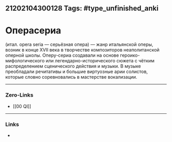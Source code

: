 21202104300128
Tags: #type_unfinished_anki
---
# Операсериа

(итал. ореrа seria — серьёзная опера) — жанр итальянской оперы, возник в конце XVII века в творчестве композиторов неаполитанской оперной школы. Оперу-сериа создавали на основе героико-мифологического или легендарно-исторического сюжета с чётким распределением сценического действия и музыки. В музыке преобладали речитативы и большие виртуозные арии солистов, которые словно соревновались в мастерстве вокализации.

---
### Zero-Links
- [[00 QI]]
---
### Links
-